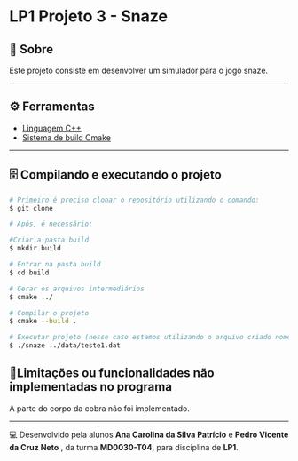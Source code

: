 # LP1 Projeto 3 - Snaze

## :bookmark_tabs: Sobre 

Este projeto  consiste em desenvolver um simulador para o jogo snaze.

---
## :gear: Ferramentas 

- [Linguagem C++](https://www.cplusplus.com/)
- [Sistema de build Cmake](https://cmake.org/)

---

## 🗄️ Compilando e executando o projeto

```bash
# Primeiro é preciso clonar o repositório utilizando o comando:
$ git clone 

# Após, é necessário:

#Criar a pasta build
$ mkdir build

# Entrar na pasta build
$ cd build

# Gerar os arquivos intermediários
$ cmake ../

# Compilar o projeto
$ cmake --build .

# Executar projeto (nesse caso estamos utilizando o arquivo criado nomeado teste1.dat, que está dentro da pasta de data.)
$ ./snaze ../data/teste1.dat

```

## 📄Limitações ou funcionalidades não implementadas no programa
A parte do corpo da cobra não foi implementado.
 

---
💻 Desenvolvido pela alunos **Ana Carolina da Silva Patrício** e **Pedro Vicente da Cruz Neto** , da turma **MD0030-T04**, para disciplina de **LP1**.